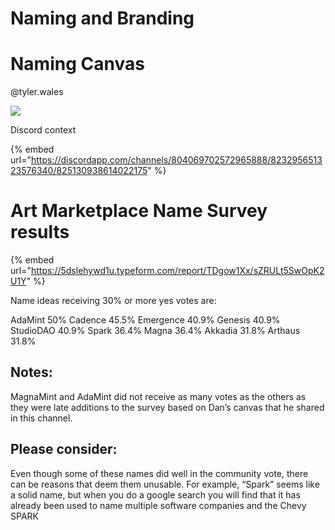 # Naming and Branding

# Naming Canvas

@tyler.wales

![](https://cdn.discordapp.com/attachments/823295651323576340/825130938388054036/NamingCanvas_artmarketplacemvp.png)

Discord context

{% embed url="https://discordapp.com/channels/804069702572965888/823295651323576340/825130938614022175" %}

# Art Marketplace Name Survey results

{% embed url="https://5dslehywd1u.typeform.com/report/TDgow1Xx/sZRULt5SwOpK2U1Y" %}


Name ideas receiving 30% or more yes votes are:

AdaMint 50%
Cadence 45.5%
Emergence 40.9%
Genesis 40.9%
StudioDAO 40.9%
Spark 36.4%
Magna 36.4%
Akkadia 31.8%
Arthaus 31.8%
 
## Notes:
MagnaMint and AdaMint did not receive as many votes as the others as they were late additions to the survey based on Dan’s canvas that he shared in this channel.

## Please consider:

Even though some of these names did well in the community vote, there can be reasons that deem them unusable.  For example, “Spark” seems like a solid name, but when you do a google search you will find that it has already been used to name multiple software companies and the Chevy SPARK
